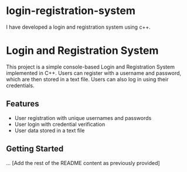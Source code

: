 # login-registration-system
I have developed a login and registration system using c++.
# Login and Registration System

This project is a simple console-based Login and Registration System implemented in C++. Users can register with a username and password, which are then stored in a text file. Users can also log in using their credentials.

## Features
- User registration with unique usernames and passwords
- User login with credential verification
- User data stored in a text file

## Getting Started
... [Add the rest of the README content as previously provided]
